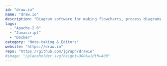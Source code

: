 ```yaml
---
id: "draw.io"
name: "draw.io"
description: "Diagram software for making flowcharts, process diagrams, org charts, UML, ER and network diagrams."
tags:
  - "Apache-2.0"
  - "Javascript"
  - "Docker"
category: "Note-taking & Editors"
website: "https://draw.io"
repo: "https://github.com/jgraph/drawio"
#image: "/placeholder.svg?height=300&width=400"
---
```


